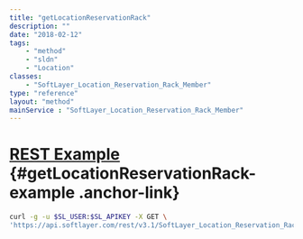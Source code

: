 ```yaml
---
title: "getLocationReservationRack"
description: ""
date: "2018-02-12"
tags:
    - "method"
    - "sldn"
    - "Location"
classes:
    - "SoftLayer_Location_Reservation_Rack_Member"
type: "reference"
layout: "method"
mainService : "SoftLayer_Location_Reservation_Rack_Member"
---
```


# [REST Example](#getLocationReservationRack-example) <a href="/article/rest/"><i class="fas fa-question"></i></a> {#getLocationReservationRack-example .anchor-link} 
```bash
curl -g -u $SL_USER:$SL_APIKEY -X GET \
'https://api.softlayer.com/rest/v3.1/SoftLayer_Location_Reservation_Rack_Member/{SoftLayer_Location_Reservation_Rack_MemberID}/getLocationReservationRack'
```
